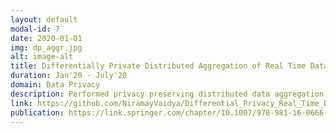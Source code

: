 ```yaml
---
layout: default
modal-id: 7
date: 2020-01-01
img: dp_aggr.jpg
alt: image-alt
title: Differentially Private Distributed Aggregation of Real Time Data Streams from Resource Constrained Healthcare IoT Edge Devices
duration: Jan'20 - July'20
domain: Data Privacy
description: Performed privacy preserving distributed data aggregation of heart rate values collected in real time from a personal fitness tracker like Xiaomi's MiBand 2 on a resource constrained processsing unit like an Arduino UNO board, with the assistance of an ESP32 WiFi Bluetooth Development board. The ESP32 extracts HRM values in BPM from the fitness tracker using the BLE protocol.
link: https://github.com/NiramayVaidya/Differential_Privacy_Real_Time_Data_Aggregation
publication: https://link.springer.com/chapter/10.1007/978-981-16-0666-3_50
---
```

